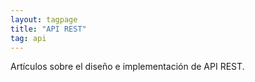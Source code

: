 ```yaml
---
layout: tagpage
title: "API REST"
tag: api
---
```


Artículos sobre el diseño e implementación de API REST.

